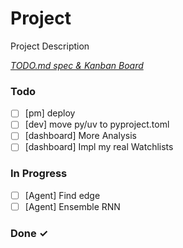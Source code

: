 # Project

Project Description

<em>[TODO.md spec & Kanban Board](https://bit.ly/3fCwKfM)</em>

### Todo

- [ ] [pm] deploy  
- [ ] [dev] move py/uv to pyproject.toml  
- [ ] [dashboard] More Analysis  
- [ ] [dashboard] Impl my real Watchlists  

### In Progress

- [ ] [Agent] Find edge  
- [ ] [Agent] Ensemble RNN  

### Done ✓


